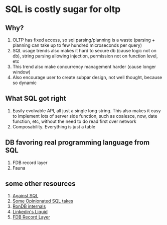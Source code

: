 # SQL is costly sugar for oltp

## Why?

1. OLTP has fixed access, so sql parsing/planning is a waste (parsing + planning can take up to few hundred microseconds per query)
2. SQL usage trends also makes it hard to secure db (cause logic not on db), string parsing allowing injection, permission not on function level, etc
3. This trend also make concurrency management harder (cause longer window)
4. Also encourage user to create subpar design, not well thought, because so dynamic

## What SQL got right

1. Easily evolvable API, all just a single long string. This also makes it easy to implement lots of server side function, such as coalesce, now, date function, etc, without the need to do read first over network
2. Composability. Everything is just a table

## DB favoring real programming language from SQL

1. FDB record layer
2. Fauna

## some other resources

1. [Against SQL](https://scattered-thoughts.net/writing/against-sql/)
2. [Some Opinionated SQL takes](https://blog.nelhage.com/post/some-opinionated-sql-takes/)
3. [RonDB internals](https://docs.rondb.com/rondb_internals/)
4. [Linkedin's Liquid](https://engineering.linkedin.com/blog/2020/liquid--the-soul-of-a-new-graph-database--part-2)
5. [FDB Record Layer](https://foundationdb.github.io/fdb-record-layer/)
